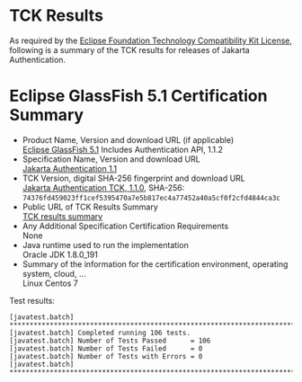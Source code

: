 TCK Results
===========

As required by the
[Eclipse Foundation Technology Compatibility Kit License](https://www.eclipse.org/legal/tck.php),
following is a summary of the TCK results for releases of Jakarta Authentication.

# Eclipse GlassFish 5.1 Certification Summary

- Product Name, Version and download URL (if applicable) \
  [Eclipse GlassFish 5.1](https://www.eclipse.org/downloads/download.php?file=/glassfish/glassfish-5.1.0.zip)
  Includes Authentication API, 1.1.2
- Specification Name, Version and download URL \
  [Jakarta Authentication 1.1](https://jakarta.ee/specifications/authentication/1.1/)
- TCK Version, digital SHA-256 fingerprint and download URL \
  [Jakarta Authentication TCK, 1.1.0](http://download.eclipse.org/ee4j/jakartaee-tck/jakartaee8-eftl/promoted/eclipse-authentication-tck-1.1.0.zip), SHA-256: `74376fd459023ff1cef5395470a7e5b817ec4a77452a40a5cf0f2cfd4844ca3c`
- Public URL of TCK Results Summary \
  [TCK results summary](TCK-Results.html)
- Any Additional Specification Certification Requirements \
  None
- Java runtime used to run the implementation \
  Oracle JDK 1.8.0_191
- Summary of the information for the certification environment, operating system, cloud, ... \
  Linux Centos 7


Test results:

```
[javatest.batch] ********************************************************************************
[javatest.batch] Completed running 106 tests.
[javatest.batch] Number of Tests Passed      = 106
[javatest.batch] Number of Tests Failed      = 0
[javatest.batch] Number of Tests with Errors = 0
[javatest.batch] ********************************************************************************
```